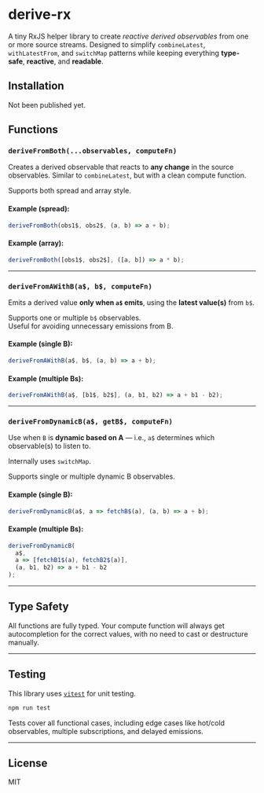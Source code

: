 
# derive-rx

A tiny RxJS helper library to create *reactive derived observables* from one or more source streams. Designed to simplify `combineLatest`, `withLatestFrom`, and `switchMap` patterns while keeping everything **type-safe**, **reactive**, and **readable**.

## Installation

Not been published yet.

## Functions

### `deriveFromBoth(...observables, computeFn)`

Creates a derived observable that reacts to **any change** in the source observables. Similar to `combineLatest`, but with a clean compute function.

Supports both spread and array style.

#### Example (spread):
```ts
deriveFromBoth(obs1$, obs2$, (a, b) => a + b);
```

#### Example (array):
```ts
deriveFromBoth([obs1$, obs2$], ([a, b]) => a * b);
```

---

### `deriveFromAWithB(a$, b$, computeFn)`

Emits a derived value **only when `a$` emits**, using the **latest value(s)** from `b$`.

Supports one or multiple `b$` observables.  
Useful for avoiding unnecessary emissions from B.

#### Example (single B):
```ts
deriveFromAWithB(a$, b$, (a, b) => a + b);
```

#### Example (multiple Bs):
```ts
deriveFromAWithB(a$, [b1$, b2$], (a, b1, b2) => a + b1 - b2);
```

---

### `deriveFromDynamicB(a$, getB$, computeFn)`

Use when `B` is **dynamic based on A** — i.e., `a$` determines which observable(s) to listen to.

Internally uses `switchMap`.

Supports single or multiple dynamic B observables.

#### Example (single B):
```ts
deriveFromDynamicB(a$, a => fetchB$(a), (a, b) => a + b);
```

#### Example (multiple Bs):
```ts
deriveFromDynamicB(
  a$,
  a => [fetchB1$(a), fetchB2$(a)],
  (a, b1, b2) => a + b1 - b2
);
```

---

## Type Safety

All functions are fully typed. Your compute function will always get autocompletion for the correct values, with no need to cast or destructure manually.

---

## Testing

This library uses [`vitest`](https://vitest.dev) for unit testing.

```bash
npm run test
```

Tests cover all functional cases, including edge cases like hot/cold observables, multiple subscriptions, and delayed emissions.

---

## License

MIT
